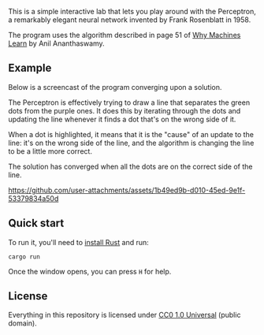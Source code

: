 This is a simple interactive lab that lets you play around with the
Perceptron, a remarkably elegant neural network invented by
Frank Rosenblatt in 1958.

The program uses the algorithm described in page 51 of [Why Machines Learn][]
by Anil Ananthaswamy.

## Example

Below is a screencast of the program converging upon a solution.

The Perceptron is effectively trying to draw a line that separates the green
dots from the purple ones. It does this by iterating through the dots and
updating the line whenever it finds a dot that's on the wrong side of it.

When a dot is highlighted, it means that it is the "cause" of an update to the
line: it's on the wrong side of the line, and the algorithm is changing the
line to be a little more correct.

The solution has converged when all the dots are on the correct side of the
line.

https://github.com/user-attachments/assets/1b49ed9b-d010-45ed-9e1f-53379834a50d

## Quick start

To run it, you'll need to [install Rust](https://www.rust-lang.org/tools/install)
and run:

```
cargo run
```

Once the window opens, you can press `H` for help.

[Why Machines Learn]: http://anilananthaswamy.com/why-machines-learn

## License

Everything in this repository is licensed under [CC0 1.0 Universal](./LICENSE.md) (public domain).
